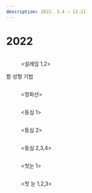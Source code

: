 ```yaml
---
description: 2022. 3.4 ~ 12.21
---
```


# 2022

<figure><img src="../../../.gitbook/assets/설레임 - 세트" alt=""><figcaption><p>&#x3C;설레임 1,2></p></figcaption></figure>

합 성형 기법

<figure><img src="../../../.gitbook/assets/청화선 - 항아리" alt=""><figcaption><p>&#x3C;청화선></p></figcaption></figure>

<figure><img src="../../../.gitbook/assets/동심 - 항아리" alt=""><figcaption><p>&#x3C;동심 1></p></figcaption></figure>

<figure><img src="../../../.gitbook/assets/동심 - 접시 2" alt=""><figcaption><p>&#x3C;동심 2></p></figcaption></figure>

<figure><img src="../../../.gitbook/assets/동심 - 접시 세트" alt=""><figcaption><p>&#x3C;동심 2,3,4></p></figcaption></figure>

<figure><img src="../../../.gitbook/assets/첫 눈 - 디퓨저" alt=""><figcaption><p>&#x3C;첫눈 1></p></figcaption></figure>

<figure><img src="../../../.gitbook/assets/첫 눈 - 세트" alt=""><figcaption><p>&#x3C;첫 눈 1,2,3></p></figcaption></figure>
